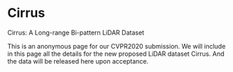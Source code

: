 # Cirrus
Cirrus: A Long-range Bi-pattern LiDAR Dataset

This is an anonymous page for our CVPR2020 submission. We will include in this page all the details for the new proposed LiDAR dataset Cirrus. And the data will be released here upon acceptance.

